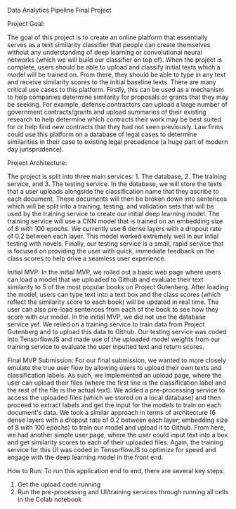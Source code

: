 Data Analytics Pipeline Final Project 


Project Goal:

The goal of this project is to create an online platform that essentially serves as a text similarity classifier that people can create themselves without any understanding of deep learning or convolutional neural networks (which we will build our classifier on top of). When the project is complete, users should be able to upload and classify initial texts which a model will be trained on. From there, they should be able to type in any text and receive similarity scores to the initial baseline texts. There are many critical use cases to this platform. Firstly, this can be used as a mechanism to help companies determine similarity for proposals or grants that they may be seeking. For example, defense contractors can upload a large number of government contracts/grants and upload summaries of their existing research to help determine which contracts their work may be best suited for or help find new contracts that they had not seen previously. Law firms could use this platform on a database of legal cases to determine similarities in their case to existing legal precedence (a huge part of modern day jurisprudence). 

Project Architecture: 

The project is split into three main services: 1. The database, 2. The training service, and 3. The testing service. In the database, we will store the texts that a user uploads alongside the classification name that they ascribe to each document. These documents will then be broken down into sentences which will be split into a training, testing, and validation sets that will be used by the training service to create our initial deep learning model. The training service will use a CNN model that is trained on an embedding size of 8 with 100 epochs. We currently use 6 dense layers with a dropout rate of 0.2 between each layer. This model worked extremely well in our intial testing with novels. Finally, our testing service is a small, rapid service that is focused on providing the user with quick, immediate feedback on the class scores to help drive a seamless user experience. 

Initial MVP:
In the initial MVP, we rolled out a basic web page where users can load a model that we uploaded to Github and evaluate their text similarity to 5 of the most popular books on Project Gutenberg. After loading the model, users can type text into a text box and the class scores (which reflect the similarity score to each book) will be updated in real time. The user can also pre-load sentences from each of the book to see how they score with our model. In the initial MVP, we did not use the database service yet. We relied on a training service to train data from Project Gutenberg and to upload this data to Github. Our testing service was coded into TensorflowJS and made use of the uploaded model weights from our training service to evaluate the user inputted text and return scores.

Final MVP Submission:
For our final submission, we wanted to more closely emulate the true user flow by allowing users to upload their own texts and classification labels. As such, we implemented an upload page, where the user can upload their files (where the first line is the classification label and the rest of the file is the actual text). We added a pre-processing service to access the uploaded files (which we stored on a local database) and then proceed to extract labels and get the input for the models to train on each document's data. We took a similar approach in terms of architecture (6 dense layers with a dropout rate of 0.2 between each layer; embedding size of 8 with 100 epochs) to train our model and upload it to Github. From here, we had another simple user page, where the user could input text into a box and get similarity scores to each of their uploaded files. Again, the training service for this UI was coded in TensorflowJS to optimize for speed and engage with the deep learning model in the front end. 


How to Run: 
To run this application end to end, there are several key steps:

1. Get the upload code running
2. Run the pre-processing and UI/training services through running all cells in the Colab notebook 
